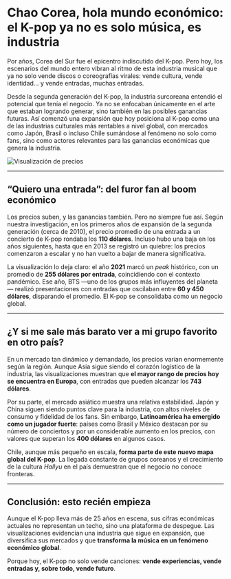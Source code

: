 # Chao Corea, hola mundo económico: el K-pop ya no es solo música, es industria

Por años, Corea del Sur fue el epicentro indiscutido del K-pop. Pero hoy, los escenarios del mundo entero vibran al ritmo de esta industria musical que ya no solo vende discos o coreografías virales: vende cultura, vende identidad… y vende entradas, muchas entradas.

Desde la segunda generación del K-pop, la industria surcoreana entendió el potencial que tenía el negocio. Ya no se enfocaban únicamente en el arte que estaban logrando generar, sino también en las posibles ganancias futuras. Así comenzó una expansión que hoy posiciona al K-pop como una de las industrias culturales más rentables a nivel global, con mercados como Japón, Brasil o incluso Chile sumándose al fenómeno no solo como fans, sino como actores relevantes para las ganancias económicas que genera la industria.

![Visualización de precios](/Users/andrea/Documents/GitHub/Repo_proyecto_equipo-kpoper/entrega_03/Antonello_Andrea_03_vis_03/visualizacion/vis_01&02.jpg)

---

## “Quiero una entrada”: del furor fan al boom económico

Los precios suben, y las ganancias también. Pero no siempre fue así. Según nuestra investigación, en los primeros años de expansión de la segunda generación (cerca de 2010), el precio promedio de una entrada a un concierto de K-pop rondaba los **110 dólares**. Incluso hubo una baja en los años siguientes, hasta que en 2013 se registró un quiebre: los precios comenzaron a escalar y no han vuelto a bajar de manera significativa.

La visualización lo deja claro: el año **2021** marcó un *peak* histórico, con un promedio de **255 dólares por entrada**, coincidiendo con el contexto pandémico. Ese año, BTS —uno de los grupos más influyentes del planeta— realizó presentaciones con entradas que oscilaban entre **60 y 450 dólares**, disparando el promedio. El K-pop se consolidaba como un negocio global.

---

## ¿Y si me sale más barato ver a mi grupo favorito en otro país?

En un mercado tan dinámico y demandado, los precios varían enormemente según la región. Aunque Asia sigue siendo el corazón logístico de la industria, las visualizaciones muestran que **el mayor rango de precios hoy se encuentra en Europa**, con entradas que pueden alcanzar los **743 dólares**.

Por su parte, el mercado asiático muestra una relativa estabilidad. Japón y China siguen siendo puntos clave para la industria, con altos niveles de consumo y fidelidad de los fans. Sin embargo, **Latinoamérica ha emergido como un jugador fuerte**: países como Brasil y México destacan por su número de conciertos y por un considerable aumento en los precios, con valores que superan los **400 dólares** en algunos casos.

Chile, aunque más pequeño en escala, **forma parte de este nuevo mapa global del K-pop**. La llegada constante de grupos coreanos y el crecimiento de la cultura *Hallyu* en el país demuestran que el negocio no conoce fronteras.

---

## Conclusión: esto recién empieza

Aunque el K-pop lleva más de 25 años en escena, sus cifras económicas actuales no representan un techo, sino una plataforma de despegue. Las visualizaciones evidencian una industria que sigue en expansión, que diversifica sus mercados y que **transforma la música en un fenómeno económico global**.

Porque hoy, el K-pop no solo vende canciones: **vende experiencias, vende entradas y, sobre todo, vende futuro**.
